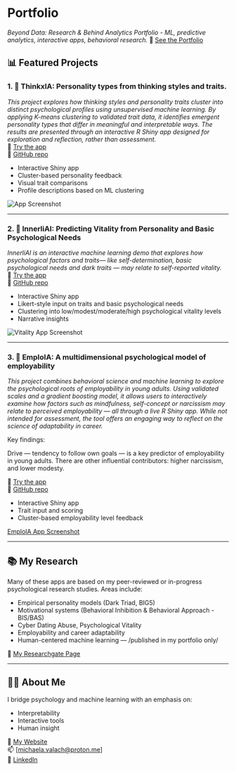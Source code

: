 # Portfolio
*Beyond Data: Research & Behind Analytics Portfolio - ML, predictive analytics, interactive apps, behavioral research.*
🔗 [See the Portfolio](https://mvalachovaportfolio.my.canva.site/insaytia-portfolio-webov-lokalita)   

## 📊 Featured Projects

### 1. 🧠 ThinkxIA: Personality types from thinking styles and traits.
*This project explores how thinking styles and personality traits cluster into distinct psychological profiles using unsupervised machine learning. By
applying K-means clustering to validated trait data, it identifies emergent personality types that differ in meaningful and interpretable ways. The
results are presented through an interactive R Shiny app designed for exploration and reflection, rather than assessment.*  
🔗 [Try the app]( https://insaytia.shinyapps.io/THINK/)  
📖 [GitHub repo](#)

- Interactive Shiny app
- Cluster-based personality feedback
- Visual trait comparisons
- Profile descriptions based on ML clustering

![App Screenshot](https://github.com/user-attachments/assets/27479f9a-a504-417e-893d-868482c5f4d4)


---

### 2. 🌿 InnerliAI: Predicting Vitality from Personality and Basic Psychological Needs
*InnerliAI is an interactive machine learning demo that explores how psychological factors and traits— like self-determination, 
basic psychological needs and dark traits — may relate to self-reported vitality.*  
🔗 [Try the app](https://insaytia.shinyapps.io/myAPPLI/)  
📖 [GitHub repo](#)

- Interactive Shiny app
- Likert-style input on traits and basic psychological needs
- Clustering into low/modest/moderate/high psychological vitality levels
- Narrative insights

![Vitality App Screenshot](https://github.com/user-attachments/assets/c9cca0af-a13d-4038-8591-92fbd5df0233)

---

### 3. 💼 EmploIA: A multidimensional psychological model of employability
*This project combines behavioral science and machine learning to explore the psychological roots of employability in young adults. Using validated
scales and a gradient boosting model, it allows users to interactively examine how factors such as mindfulness, self-concept or narcissism may relate to
perceived employability — all through a live R Shiny app. While not intended for assessment, the tool offers an engaging way to reflect on the science of
adaptability in career.* 

Key findings:

Drive — tendency to follow own goals — is a key predictor of employability in young adults.
There are other influential contributors: higher narcissism,  and lower modesty.
  
🔗 [Try the app]( https://insaytia.shinyapps.io/EMPL/)  
📖 [GitHub repo](#)

- Interactive Shiny app
- Trait input and scoring
- Cluster-based employability level feedback

[EmploIA App Screenshot](https://github.com/user-attachments/assets/67276740-ed97-4e0f-ac4c-c01cfd956454)


---

## 📚 My Research
Many of these apps are based on my peer-reviewed or in-progress psychological research studies. Areas include:
- Empirical personality models (Dark Triad, BIG5)
- Motivational systems (Behavioral Inhibition & Behavioral Approach - BIS/BAS)
- Cyber Dating Abuse, Psychological Vitality
- Employability and career adaptability
- Human-centered machine learning — /published in my portfolio only/

🧾 [My Researchgate Page](https://www.researchgate.net/profile/Michaela-Valachova)

---

## 👩‍💻 About Me
I bridge psychology and machine learning with an emphasis on:
- Interpretability
- Interactive tools
- Human insight

🔗 [My Website](https://mvalachova.com/en/)  
📫 [michaela.valach@proton.me]  
💼 [LinkedIn](https://www.linkedin.com/in/michaela-valachov%C3%A1-a0a08ab9/)
